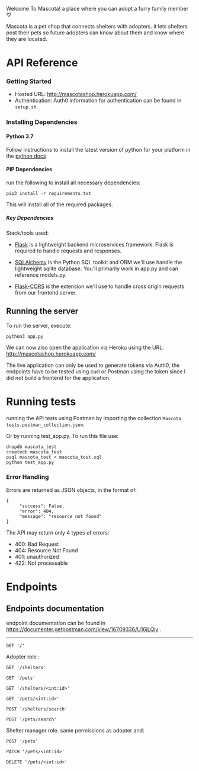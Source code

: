 Welcome To Mascota! a place where you can adopt a furry family member ♡

Mascota is a pet shop that connects shelters with adopters. it lets shelters post their pets so future adopters can know about them and know where they are located.

# API Reference
### Getting Started
* Hosted URL: http://mascotashop.herokuapp.com/ 
* Authentication: Auth0 information for authentication can be found in `setup.sh`.


### Installing Dependencies

#### Python 3.7

Follow instructions to install the latest version of python for your platform in the [python docs](https://docs.python.org/3/using/unix.html#getting-and-installing-the-latest-version-of-python)

#### PIP Dependencies

run the following to install all necessary dependencies:

```
pip3 install -r requirements.txt
```

This will install all of the required packages.

##### Key Dependencies

Stack/tools used:

- [Flask](http://flask.pocoo.org/)  is a lightweight backend microservices framework. Flask is required to handle requests and responses.

- [SQLAlchemy](https://www.sqlalchemy.org/) is the Python SQL toolkit and ORM we'll use handle the lightweight sqlite database. You'll primarily work in app.py and can reference models.py. 

- [Flask-CORS](https://flask-cors.readthedocs.io/en/latest/#) is the extension we'll use to handle cross origin requests from our frontend server. 

## Running the server

To run the server, execute:
```
python3 app.py
```
We can now also open the application via Heroku using the URL:
http://mascotashop.herokuapp.com/ 

The live application can only be used to generate tokens via Auth0, the endpoints have to be tested using curl or Postman 
using the token since I did not build a frontend for the application.

# Running tests
running the API tests using Postman by importing the collection `Mascota tests.postman_collection.json`. 

Or by running test_app.py. To run this file use:
```
dropdb mascota_test
createdb mascota_test
psql mascota_test < mascota_test.sql
python test_app.py
```

### Error Handling
Errors are returned as JSON objects, in the format of:
```
{
     "success": False,
     "error": 404,
     "message": "resource not found"
}
```
The API may return only 4 types of errors:
* 400: Bad Request
* 404: Resource Not Found
* 401: unauthorized
* 422: Not processable

# Endpoints

## Endpoints documentation 
endpoint documentation can be found in  https://documenter.getpostman.com/view/16709336/U16jLQjy .

_____________________

`GET '/'` 

Adopter role : 

`GET '/shelters'`

`GET '/pets'`

`GET '/shelters/<int:id>'`

`GET '/pets/<int:id>'`

`POST '/shelters/search'`

`POST '/pets/search'`

Shelter manager role. same permissions as adopter and:

`POST '/pets'`

`PATCH '/pets/<int:id>'`

`DELETE '/pets/<int:id>'`

